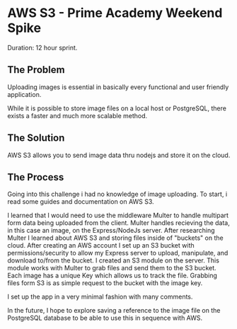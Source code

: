 # AWS S3 - Prime Academy Weekend Spike

Duration: 12 hour sprint.

## The Problem

Uploading images is essential in basically every functional and user friendly application.

While it is possible to store image files on a local host or PostgreSQL, there exists a faster and much more scalable method.

## The Solution

AWS S3 allows you to send image data thru nodejs and store it on the cloud.

## The Process

Going into this challenge i had no knowledge of image uploading. To start, i read some guides and documentation on AWS S3. 

I learned that I would need to use the middleware Multer to handle multipart form data being uploaded from the client. Multer handles recieving the data, in this case an image, on the Express/NodeJs server. After researching Multer I learned about AWS S3 and storing files inside of "buckets" on the cloud. After creating an AWS account I set up an S3 bucket with permissions/security to allow my Express server to upload, manipulate, and download to/from the bucket. I created an S3 module on the server. This module works with Multer to grab files and send them to the S3 bucket. Each image has a unique Key which allows us to track the file. Grabbing files form S3 is as simple request to the bucket with the image key.

I set up the app in a very minimal fashion with many comments. 

In the future, I hope to explore saving a reference to the image file on the PostgreSQL database to be able to use this in sequence with AWS.
